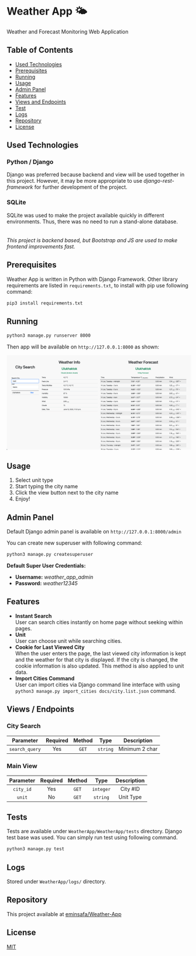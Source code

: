# Weather App 🌤
Weather and Forecast Monitoring Web Application

## Table of Contents

<!--ts-->
* [Used Technologies](#used-technologies)
* [Prerequisites](#prerequisites)
* [Running](#running)
* [Usage](#Usage)
* [Admin Panel](#admin-panel)
* [Features](#features)
* [Views and Endpoints](#views--endpoints)
* [Test](#tests)
* [Logs](#logs)
* [Repository](#repository)
* [License](#license)
<!--te-->

## Used Technologies

### Python / Django

Django was preferred because backend and view will be used together in this project.
However, it may be more appropriate to use _django-rest-framework_ for further development of the project.

### SQLite

SQLite was used to make the project available quickly in different environments.
Thus, there was no need to run a stand-alone database.
<br><br><br>
_This project is backend based, but Bootstrap and JS are used to make frontend improvements fast._

## Prerequisites

Weather App is written in Python with Django Framework.
Other library requirements are listed in `requirements.txt`, to install with pip use following command:<br>
```bash
pip3 install requirements.txt
```


## Running

```bash
python3 manage.py runserver 8000
```

Then app will be available on `http://127.0.0.1:8000` as shown:

<img src="docs/screenshot.png">

## Usage

1. Select unit type
2. Start typing the city name
3. Click the view button next to the city name
4. Enjoy!

## Admin Panel

Default Django admin panel is available on `http://127.0.0.1:8000/admin`

You can create new superuser with following command:
```bash
python3 manage.py createsuperuser
```

**Default Super User Credentials:**
- **Username:** _weather_app_admin_
- **Password:** _weather12345_

## Features

- **Instant Search** <br> 
    User can search cities instantly on home page without seeking within pages.
- **Unit** <br>
    User can choose unit while searching cities.
- **Cookie for Last Viewed City**<br>
    When the user enters the page, the last viewed city information is kept and the weather for that city is displayed.
    If the city is changed, the cookie information is also updated. This method is also applied to unit data.
- **Import Cities Command**<br>
    User can import cities via Django command line interface with using<br> `python3 manage.py import_cities docs/city.list.json` command.

## Views / Endpoints

### City Search

|    Parameter     |  Required  | Method  |   Type    |   Description   |
|:----------------:|:----------:|:-------:|:---------:|:---------------:|
|  `search_query`  |    Yes     |  `GET`  | `string`  | Minimum 2 char  |

### Main View

| Parameter | Required |  Method  |   Type    | Description |
|:---------:|:--------:|:--------:|:---------:|:-----------:|
| `city_id` |   Yes    |  `GET`   | `integer` |  City #ID   |
|  `unit`   |    No    |  `GET`   | `string`  |  Unit Type  |


## Tests

Tests are available under `WeatherApp/WeatherApp/tests` directory. Django test base was used.
You can simply run test using following command.

```bash
python3 manage.py test
```

## Logs

Stored under `WeatherApp/logs/` directory.

## Repository

This project available at <a href="https://github.com/eminsafa/Weather-App">eminsafa/Weather-App</a>

## License
[MIT](https://choosealicense.com/licenses/mit/)

